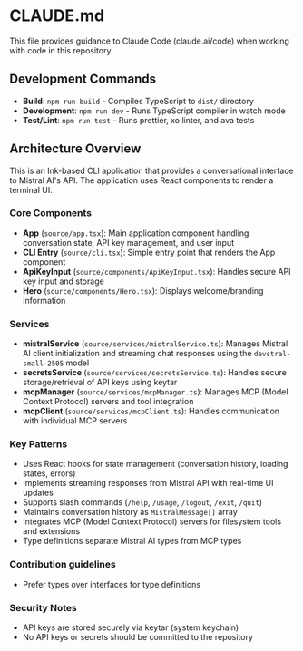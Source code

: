# CLAUDE.md

This file provides guidance to Claude Code (claude.ai/code) when working with code in this repository.

## Development Commands

- **Build**: `npm run build` - Compiles TypeScript to `dist/` directory
- **Development**: `npm run dev` - Runs TypeScript compiler in watch mode
- **Test/Lint**: `npm run test` - Runs prettier, xo linter, and ava tests

## Architecture Overview

This is an Ink-based CLI application that provides a conversational interface to Mistral AI's API. The application uses React components to render a terminal UI.

### Core Components

- **App** (`source/app.tsx`): Main application component handling conversation state, API key management, and user input
- **CLI Entry** (`source/cli.tsx`): Simple entry point that renders the App component
- **ApiKeyInput** (`source/components/ApiKeyInput.tsx`): Handles secure API key input and storage
- **Hero** (`source/components/Hero.tsx`): Displays welcome/branding information

### Services

- **mistralService** (`source/services/mistralService.ts`): Manages Mistral AI client initialization and streaming chat responses using the `devstral-small-2505` model
- **secretsService** (`source/services/secretsService.ts`): Handles secure storage/retrieval of API keys using keytar
- **mcpManager** (`source/services/mcpManager.ts`): Manages MCP (Model Context Protocol) servers and tool integration
- **mcpClient** (`source/services/mcpClient.ts`): Handles communication with individual MCP servers

### Key Patterns

- Uses React hooks for state management (conversation history, loading states, errors)
- Implements streaming responses from Mistral API with real-time UI updates
- Supports slash commands (`/help`, `/usage`, `/logout`, `/exit`, `/quit`)
- Maintains conversation history as `MistralMessage[]` array
- Integrates MCP (Model Context Protocol) servers for filesystem tools and extensions
- Type definitions separate Mistral AI types from MCP types

### Contribution guidelines

- Prefer types over interfaces for type definitions

### Security Notes

- API keys are stored securely via keytar (system keychain)
- No API keys or secrets should be committed to the repository
